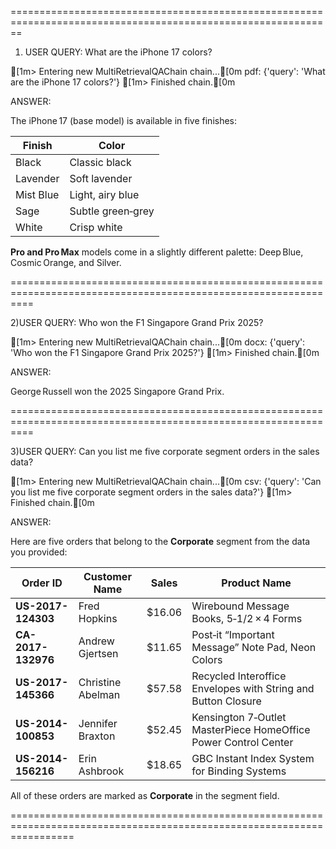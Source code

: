 ==============================================================================================================
1) USER QUERY: What are the iPhone 17 colors?

[1m> Entering new MultiRetrievalQAChain chain...[0m
pdf: {'query': 'What are the iPhone 17 colors?'}
[1m> Finished chain.[0m


ANSWER:

The iPhone 17 (base model) is available in five finishes:

| Finish | Color |
|--------|-------|
| Black | Classic black |
| Lavender | Soft lavender |
| Mist Blue | Light, airy blue |
| Sage | Subtle green‑grey |
| White | Crisp white |

**Pro and Pro Max** models come in a slightly different palette: Deep Blue, Cosmic Orange, and Silver.

================================================================================================================

2)USER QUERY: Who won the F1 Singapore Grand Prix 2025?

[1m> Entering new MultiRetrievalQAChain chain...[0m
docx: {'query': 'Who won the F1 Singapore Grand Prix 2025?'}
[1m> Finished chain.[0m


ANSWER:

George Russell won the 2025 Singapore Grand Prix.

================================================================================================================

3)USER QUERY: Can you list me five corporate segment orders in the sales data?


[1m> Entering new MultiRetrievalQAChain chain...[0m
csv: {'query': 'Can you list me five corporate segment orders in the sales data?'}
[1m> Finished chain.[0m


ANSWER:

Here are five orders that belong to the **Corporate** segment from the data you provided:

| Order ID | Customer Name | Sales | Product Name |
|----------|---------------|-------|--------------|
| **US-2017-124303** | Fred Hopkins | $16.06 | Wirebound Message Books, 5‑1/2 × 4 Forms |
| **CA-2017-132976** | Andrew Gjertsen | $11.65 | Post‑it “Important Message” Note Pad, Neon Colors |
| **US-2017-145366** | Christine Abelman | $57.58 | Recycled Interoffice Envelopes with String and Button Closure |
| **US-2014-100853** | Jennifer Braxton | $52.45 | Kensington 7‑Outlet MasterPiece HomeOffice Power Control Center |
| **US-2014-156216** | Erin Ashbrook | $18.65 | GBC Instant Index System for Binding Systems |

All of these orders are marked as **Corporate** in the segment field.

=======================================================================================================================